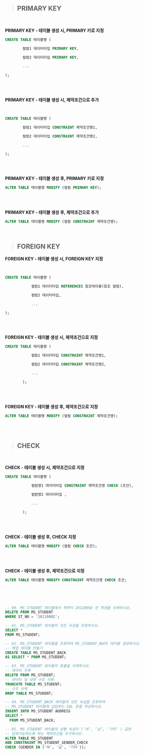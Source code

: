 > **<h2>PRIMARY KEY</h2>**

</br>

**PRIMARY KEY - 테이블 생성 시, PRIMARY 키로 지정**

```sql
CREATE TABLE 테이블명 (

        컬럼1 데이터타입 PRIMARY KEY,

        컬럼2 데이터타입 PRIMARY KEY,

        ...
        
);
``` 

</br> </br>

**PRIMARY KEY - 테이블 생성 시, 제약조건으로 추가**

</br>

```sql
CREATE TABLE 테이블명 (

        컬럼1 데이터타입 CONSTRAINT 제약조건명1,

        컬럼2 데이터타입 CONSTRAINT 제약조건명2,

        ...

);
```

</br>

</br>

**PRIMARY KEY - 테이블 생성 후, PRIMARY 키로 지정**

```sql
ALTER TABLE 테이블명 MODIFY (컬럼 PRIMARY KEY);
```

</br> </br>


**PRIMARY KEY - 테이블 생성 후, 제약조건으로 추가**

```sql
ALTER TABLE 테이블명 MODIFY (컬럼 CONSTRAINT 제약조건명);
```

</br>

> **<h2>FOREIGN KEY</h2>**

**FOREIGN KEY - 테이블 생성 시, FOREIGN KEY 지정**

</br>

```sql
CREATE TABLE 테이블명 (

            컬럼1 데이터타입 REFERENCES 참조테이블(참조 컬럼),

            컬럼2 데이터타입,

            ...

);
```

</br> </br>

**FOREIGN KEY - 테이블 생성 시, 제약조건으로 지정**

```sql
CREATE TABLE 테이블명 (

            컬럼1 데이터타입 CONSTRAINT 제약조건명1,

            컬럼2 데이터타입 CONSTRAINT 제약조건명2,

            ...

        );
```

</br> </br>

**FOREIGN KEY - 테이블 생성 후, 제약조건으로 지정**

```sql
ALTER TABLE 테이블명 MODIFY (컬럼 CONSTRAINT 제약조건명);        
```

</br> </br>

> **<h2>CHECK</h2>**

</br>

**CHECK - 테이블 생성 시, 제약조건으로 지정**

```sql
CREATE TABLE 테이블명 (

            컬럼명1 데이터타입 CONSTRAINT 제약조건명 CHECK (조건),

            컬럼명2 데이터타입 ,

            ...

        );
```

</br> </br>

**CHECK - 테이블 생성 후, CHECK 지정**

```sql
ALTER TABLE 테이블명 MODIFY (컬럼 CHECK 조건);
```

</br> </br>

**CHECK - 테이블 생성 후, 제약조건으로 지정**

```sql
ALTER TABLE 테이블명 MODIFY CONSTRAINT 제약조건명 CHECK 조건;
```

</br> </br>

```sql

-- 60. MS_STUDENT 테이블에서 학번이 20110002 인 학생을 삭제하시오.
DELETE FROM MS_STUDENT 
WHERE ST_NO = '20110002';

-- 61. MS_STUDENT 테이블의 모든 속성을 조회하시오.
SELECT *
FROM MS_STUDENT;

-- 62. MS_STUDENT 테이블을 조회하여 MS_STUDENT_BACK 테이블 생성하시오.
-- 백업 테이블 만들기
CREATE TABLE MS_STUDENT_BACK
AS SELECT * FROM MS_STUDENT;

-- 63. MS_STUDENT 테이블의 튜플을 삭제하시오.
-- 데이터 삭제
DELETE FROM MS_STUDENT;
-- 데이터 및 내부 구조 삭제
TRUNCATE TABLE MS_STUDENT;
-- 구조 삭제
DROP TABLE MS_STUDENT;

-- 64. MS_STUDENT_BACK 테이블의 모든 속성을 조회하여 
-- MS_STUDENT 테이블에 삽입하는 SQL 문을 작성하시오.
INSERT INTO MS_STUDENT ADDRESS
SELECT * 
  FROM MS_STUDENT_BACK;

-- 65. MS_STUDENT 테이블의 성별 속성이 (‘여’, ‘남‘, ‘기타‘ ) 값만 
-- 입력가능하도록 하는 제약조건을 추가하시오.
ALTER TABLE MS_STUDENT
ADD CONSTRAINT MS_STUDENT_GENDER_CHECK
CHECK (GENDER IN ('여', '남', '기타'));

```
